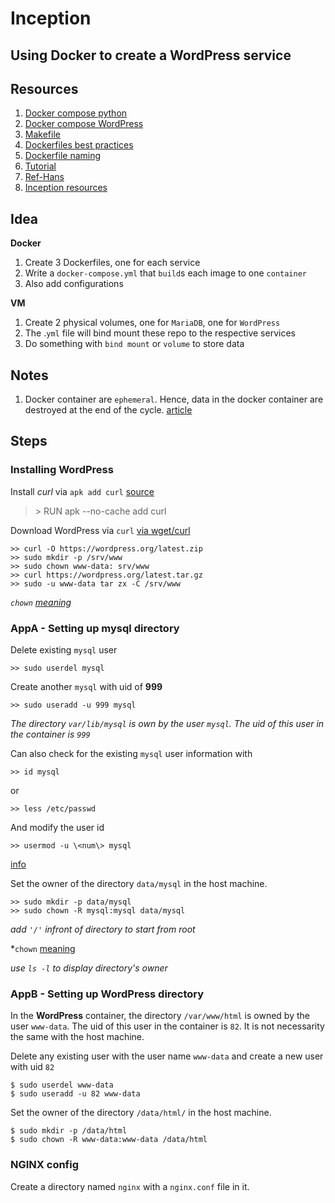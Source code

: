 # Inception

## Using Docker to create a WordPress service

## Resources

1. [Docker compose python](https://docs.docker.com/compose/gettingstarted/)
2. [Docker compose WordPress](https://docs.docker.com/samples/wordpress/)
3. [Makefile](https://medium.com/freestoneinfotech/simplifying-docker-compose-operations-using-makefile-26d451456d63)
4. [Dockerfiles best practices](https://docs.docker.com/develop/develop-images/dockerfile_best-practices/)
5. [Dockerfile naming](https://docs.docker.com/compose/compose-file/compose-file-v3/)
6. [Tutorial](https://medium.com/swlh/wordpress-deployment-with-nginx-php-fpm-and-mariadb-using-docker-compose-55f59e5c1a)
7. [Ref-Hans](https://hub.docker.com/r/hanshazairi/42ools)
8. [Inception resources](https://awesomeopensource.com/project/barimehdi77/inception)

## Idea

**Docker**

1. Create 3 Dockerfiles, one for each service
2. Write a `docker-compose.yml` that `build`s each image to one `container`
3. Also add configurations

**VM**

1. Create 2 physical volumes, one for `MariaDB`, one for `WordPress`
2. The .`yml` file will bind mount these repo to the respective services
3. Do something with `bind mount` or `volume` to store data

## Notes

1. Docker container are `ephemeral`. Hence, data in the docker container are destroyed at the end of the cycle. [article](https://medium.com/@maannniii/why-are-docker-containers-ephemeral-169c99d77455)

## Steps

### Installing WordPress

Install _curl_ via `apk add curl` [source](https://www.cyberciti.biz/faq/how-to-install-curl-on-alpine-linux/)

> \> RUN apk --no-cache add curl

Download WordPress via `curl` [via wget/curl](https://www.configserverfirewall.com/linux-tutorials/wget-wordpress-download/)

```
>> curl -O https://wordpress.org/latest.zip
>> sudo mkdir -p /srv/www
>> sudo chown www-data: srv/www
>> curl https://wordpress.org/latest.tar.gz
>> sudo -u www-data tar zx -C /srv/www
```

_`chown` [meaning](https://www.computerhope.com/unix/uchown.htm#:~:text=by%20a%20colon.-,user%3A,owning%20group%20is%20changed%20to%20the%20login%20group%20of%20user.,-%3A)_

### AppA - Setting up mysql directory

Delete existing `mysql` user

```
>> sudo userdel mysql
```

Create another `mysql` with uid of **999**

```
>> sudo useradd -u 999 mysql
```

_The directory `var/lib/mysql` is own by the user `mysql`. The uid of this user in the container is `999`_

Can also check for the existing `mysql` user information with

```
>> id mysql
```

or

```
>> less /etc/passwd
```

And modify the user id

```
>> usermod -u \<num\> mysql
```

[info](https://www.fosslinux.com/39230/what-is-uid-in-linux-and-how-to-find-and-change-it.htm)

Set the owner of the directory `data/mysql` in the host machine.

```
>> sudo mkdir -p data/mysql
>> sudo chown -R mysql:mysql data/mysql
```

_add `'/'` infront of directory to start from root_

\*`chown` [meaning](https://www.computerhope.com/unix/uchown.htm#:~:text=user%3Agroup,no%20spaces%20between.)

_use `ls -l` to display directory's owner_

### AppB - Setting up WordPress directory

In the **WordPress** container, the directory `/var/www/html` is owned by the user `www-data`. The uid of this user in the container is `82`. It is not necessarity the same with the host machine.

Delete any existing user with the user name `www-data` and create a new user with uid `82`

```
$ sudo userdel www-data
$ sudo useradd -u 82 www-data
```

Set the owner of the directory `/data/html/` in the host machine.

```
$ sudo mkdir -p /data/html
$ sudo chown -R www-data:www-data /data/html
```

### NGINX config

Create a directory named `nginx` with a `nginx.conf` file in it.
